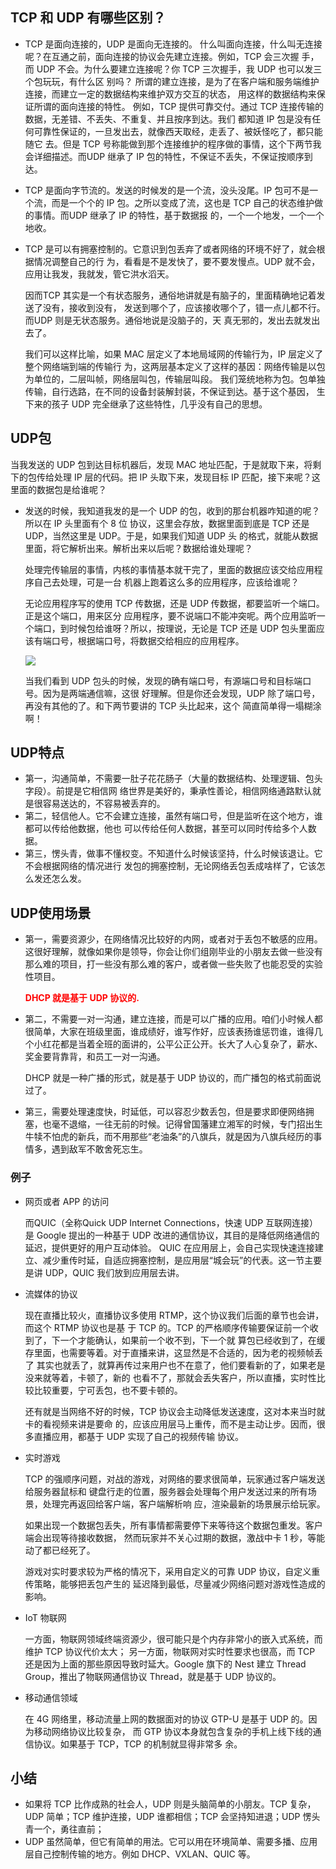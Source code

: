 ## TCP 和 UDP 有哪些区别？

* TCP 是面向连接的，UDP 是面向无连接的。
  什么叫面向连接，什么叫无连接呢？在互通之前，面向连接的协议会先建立连接。例如，TCP 会三次握
  手，而 UDP 不会。为什么要建立连接呢？你 TCP 三次握手，我 UDP 也可以发三个包玩玩，有什么区
  别吗？
  所谓的建立连接，是为了在客户端和服务端维护连接，而建立一定的数据结构来维护双方交互的状态，
  用这样的数据结构来保证所谓的面向连接的特性。
  例如，TCP 提供可靠交付。通过 TCP 连接传输的数据，无差错、不丢失、不重复、并且按序到达。我们
  都知道 IP 包是没有任何可靠性保证的，一旦发出去，就像西天取经，走丢了、被妖怪吃了，都只能随它
  去。但是 TCP 号称能做到那个连接维护的程序做的事情，这个下两节我会详细描述。而UDP 继承了 IP
  包的特性，不保证不丢失，不保证按顺序到达。

* TCP 是面向字节流的。发送的时候发的是一个流，没头没尾。IP 包可不是一个流，而是一个个的
  IP 包。之所以变成了流，这也是 TCP 自己的状态维护做的事情。而UDP 继承了 IP 的特性，基于数据报
  的，一个一个地发，一个一个地收。

* TCP 是可以有拥塞控制的。它意识到包丢弃了或者网络的环境不好了，就会根据情况调整自己的行
  为，看看是不是发快了，要不要发慢点。UDP 就不会，应用让我发，我就发，管它洪水滔天。

  因而TCP 其实是一个有状态服务，通俗地讲就是有脑子的，里面精确地记着发送了没有，接收到没有，
  发送到哪个了，应该接收哪个了，错一点儿都不行。而UDP 则是无状态服务。通俗地说是没脑子的，天
  真无邪的，发出去就发出去了。

  我们可以这样比喻，如果 MAC 层定义了本地局域网的传输行为，IP 层定义了整个网络端到端的传输行
  为，这两层基本定义了这样的基因：网络传输是以包为单位的，二层叫帧，网络层叫包，传输层叫段。
  我们笼统地称为包。包单独传输，自行选路，在不同的设备封装解封装，不保证到达。基于这个基因，
  生下来的孩子 UDP 完全继承了这些特性，几乎没有自己的思想。

## UDP包

当我发送的 UDP 包到达目标机器后，发现 MAC 地址匹配，于是就取下来，将剩下的包传给处理 IP 层的代码。把 IP 头取下来，发现目标 IP 匹配，接下来呢？这里面的数据包是给谁呢？

* 发送的时候，我知道我发的是一个 UDP 的包，收到的那台机器咋知道的呢？所以在 IP 头里面有个 8 位
  协议，这里会存放，数据里面到底是 TCP 还是 UDP，当然这里是 UDP。于是，如果我们知道 UDP 头
  的格式，就能从数据里面，将它解析出来。解析出来以后呢？数据给谁处理呢？

  处理完传输层的事情，内核的事情基本就干完了，里面的数据应该交给应用程序自己去处理，可是一台
  机器上跑着这么多的应用程序，应该给谁呢？

  无论应用程序写的使用 TCP 传数据，还是 UDP 传数据，都要监听一个端口。正是这个端口，用来区分
  应用程序，要不说端口不能冲突呢。两个应用监听一个端口，到时候包给谁呀？所以，按理说，无论是
  TCP 还是 UDP 包头里面应该有端口号，根据端口号，将数据交给相应的应用程序。 

  ![](D:\Work\TyporaNotes\note\计算机网络\趣谈网络协议知识点\pict\10-1.png)

  当我们看到 UDP 包头的时候，发现的确有端口号，有源端口号和目标端口号。因为是两端通信嘛，这很
  好理解。但是你还会发现，UDP 除了端口号，再没有其他的了。和下两节要讲的 TCP 头比起来，这个
  简直简单得一塌糊涂啊！

## UDP特点

* 第一，沟通简单，不需要一肚子花花肠子（大量的数据结构、处理逻辑、包头字段）。前提是它相信网
  络世界是美好的，秉承性善论，相信网络通路默认就是很容易送达的，不容易被丢弃的。
* 第二，轻信他人。它不会建立连接，虽然有端口号，但是监听在这个地方，谁都可以传给他数据，他也
  可以传给任何人数据，甚至可以同时传给多个人数据。
* 第三，愣头青，做事不懂权变。不知道什么时候该坚持，什么时候该退让。它不会根据网络的情况进行
  发包的拥塞控制，无论网络丢包丢成啥样了，它该怎么发还怎么发。

## UDP使用场景

* 第一，需要资源少，在网络情况比较好的内网，或者对于丢包不敏感的应用。这很好理解，就像如果你是领导，你会让你们组刚毕业的小朋友去做一些没有那么难的项目，打一些没有那么难的客户，或者做一些失败了也能忍受的实验性项目。

   <font color=red>**DHCP 就是基于 UDP 协议的.**</font>

* 第二，不需要一对一沟通，建立连接，而是可以广播的应用。咱们小时候人都很简单，大家在班级里面，谁成绩好，谁写作好，应该表扬谁惩罚谁，谁得几个小红花都是当着全班的面讲的，公平公正公开。长大了人心复杂了，薪水、奖金要背靠背，和员工一对一沟通。

  DHCP 就是一种广播的形式，就是基于 UDP 协议的，而广播包的格式前面说过了。

* 第三，需要处理速度快，时延低，可以容忍少数丢包，但是要求即便网络拥塞，也毫不退缩，一往无前的时候。记得曾国藩建立湘军的时候，专门招出生牛犊不怕虎的新兵，而不用那些“老油条”的八旗兵，就是因为八旗兵经历的事情多，遇到敌军不敢舍死忘生。

### 例子

* 网页或者 APP 的访问

  而QUIC（全称Quick UDP Internet Connections，快速 UDP 互联网连接）是 Google 提出的一种基于 UDP 改进的通信协议，其目的是降低网络通信的延迟，提供更好的用户互动体验。
  QUIC 在应用层上，会自己实现快速连接建立、减少重传时延，自适应拥塞控制，是应用层“城会玩”的代表。这一节主要是讲 UDP，QUIC 我们放到应用层去讲。

* 流媒体的协议

  现在直播比较火，直播协议多使用 RTMP，这个协议我们后面的章节也会讲，而这个 RTMP 协议也是基
  于 TCP 的。TCP 的严格顺序传输要保证前一个收到了，下一个才能确认，如果前一个收不到，下一个就
  算包已经收到了，在缓存里面，也需要等着。对于直播来讲，这显然是不合适的，因为老的视频帧丢了
  其实也就丢了，就算再传过来用户也不在意了，他们要看新的了，如果老是没来就等着，卡顿了，新的
  也看不了，那就会丢失客户，所以直播，实时性比较比较重要，宁可丢包，也不要卡顿的。

  还有就是当网络不好的时候，TCP 协议会主动降低发送速度，这对本来当时就卡的看视频来讲是要命
  的，应该应用层马上重传，而不是主动让步。因而，很多直播应用，都基于 UDP 实现了自己的视频传输
  协议。

* 实时游戏

  TCP 的强顺序问题，对战的游戏，对网络的要求很简单，玩家通过客户端发送给服务器鼠标和
  键盘行走的位置，服务器会处理每个用户发送过来的所有场景，处理完再返回给客户端，客户端解析响
  应，渲染最新的场景展示给玩家。

  如果出现一个数据包丢失，所有事情都需要停下来等待这个数据包重发。客户端会出现等待接收数据，
  然而玩家并不关心过期的数据，激战中卡 1 秒，等能动了都已经死了。

  游戏对实时要求较为严格的情况下，采用自定义的可靠 UDP 协议，自定义重传策略，能够把丢包产生的
  延迟降到最低，尽量减少网络问题对游戏性造成的影响。

* IoT 物联网

  一方面，物联网领域终端资源少，很可能只是个内存非常小的嵌入式系统，而维护 TCP 协议代价太大；
  另一方面，物联网对实时性要求也很高，而 TCP 还是因为上面的那些原因导致时延大。Google 旗下的
  Nest 建立 Thread Group，推出了物联网通信协议 Thread，就是基于 UDP 协议的。

* 移动通信领域

  在 4G 网络里，移动流量上网的数据面对的协议 GTP-U 是基于 UDP 的。因为移动网络协议比较复杂，
  而 GTP 协议本身就包含复杂的手机上线下线的通信协议。如果基于 TCP，TCP 的机制就显得非常多
  余。





## 小结

* 如果将 TCP 比作成熟的社会人，UDP 则是头脑简单的小朋友。TCP 复杂，UDP 简单；TCP 维护连接，UDP 谁都相信；TCP 会坚持知进退；UDP 愣头青一个，勇往直前；
* UDP 虽然简单，但它有简单的用法。它可以用在环境简单、需要多播、应用层自己控制传输的地方。例如 DHCP、VXLAN、QUIC 等。